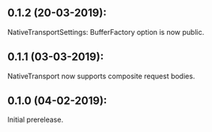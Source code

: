 ## 0.1.2 (20-03-2019): 

NativeTransportSettings: BufferFactory option is now public.

## 0.1.1 (03-03-2019): 

NativeTransport now supports composite request bodies.

## 0.1.0 (04-02-2019): 

Initial prerelease.